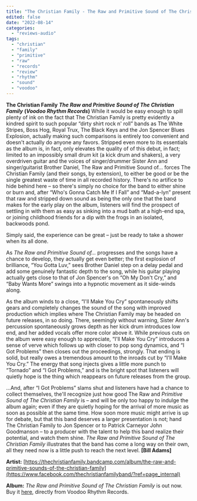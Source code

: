 ```yaml
---
title: "The Christian Family - The Raw and Primitive Sound of The Christian Family"
edited: false
date: "2022-08-14"
categories:
  - "reviews-audio"
tags:
  - "christian"
  - "family"
  - "primitive"
  - "raw"
  - "records"
  - "review"
  - "rhythm"
  - "sound"
  - "voodoo"
---
```


**The Christian Family** **_The Raw and Primitive Sound of The Christian Family_** **(_Voodoo Rhythm Records_)** While it would be easy enough to spill plenty of ink on the fact that The Christian Family is pretty evidently a kindred spirit to such popular “dirty shirt rock n' roll” bands as The White Stripes, Boss Hog, Royal Trux, The Black Keys and the Jon Spencer Blues Explosion, actually making such comparisons is entirely too convenient and doesn't actually do anyone any favors. Stripped even more to its essentials as the album is, in fact, only elevates the quality of of this debut, in fact; limited to an impossibly small drum kit (a kick drum and shakers), a very overdriven guitar and the voices of singer/drummer Sister Ann and singer/guitarist Brother Daniel, The Raw and Primitive Sound of... forces The Christian Family (and their songs, by extension), to either be good or be the single greatest waste of time in all recorded history. There's no artifice to hide behind here – so there's simply no choice for the band to either shine or burn and, after “Who's Gonna Catch Me If I Fall” and “Mad-a-lyn” present that raw and stripped down sound as being the only one that the band makes for the early play on the album, listeners will find the prospect of settling in with them as easy as sinking into a mud bath at a high-end spa, or joining childhood friends for a dip with the frogs in an isolated, backwoods pond.

Simply said, the experience can be great – just be ready to take a shower when its all done.

As _The Raw and Primitive Sound of..._ progresses and the songs have a chance to develop, they actually get even better; the first explosion of brilliance, “You Gotta Luv,” sees Brother Daniel step on a delay pedal and add some genuinely fantastic depth to the song, while his guitar playing actually gets close to that of Jon Spencer's on “Oh My Don't Cry,” and “Baby Wants More” swings into a hypnotic movement as it side-winds along.

As the album winds to a close, “I'll Make You Cry” spontaneously shifts gears and completely changes the sound of the song with improved production which implies where The Christian Family may be headed on future releases, in so doing. There, seemingly without warning, Sister Ann's percussion spontaneously grows depth as her kick drum introduces low end, and her added vocals offer more color above it. While previous cuts on the album were easy enough to appreciate, “I'll Make You Cry” introduces a sense of verve which follows up with closer to pop song dynamics, and “I Got Problems” then closes out the proceedings, strongly. That ending is solid, but really owes a tremendous amount to the inroads cut by “I'll Make You Cry.” The energy that song injects gives a little more punch to “Tornado” and “I Got Problems,” and is the bright spot that listeners will quietly hope is the thing which reappears on future releases from the group.

...And, after “I Got Problems” slams shut and listeners have had a chance to collect themselves, the'll recognize just how good The Raw and _Primitive Sound of The Christian Family_ is – and will be only too happy to indulge the album again; even if they are quietly hoping for the arrival of more music as soon as possible at the same time. How soon more music might arrive is up for debate, but that this band deserves a larger presentation is not; hand The Christian Family to Jon Spencer or to Patrick Carneyor John Goodmanson – to a producer with the talent to help this band realize their potential, and watch them shine. _The Raw and Primitive Sound of The Christian Family_ illustrates that the band has come a long way on their own, all they need now is a little push to reach the next level. **\[Bill Adams\]**

**Artist:** [https://thechristianfamily.bandcamp.com/album/the-raw-and-primitive-sounds-of-the-christian-family](https://www.facebook.com/thechristianfamilyband/?ref=page_internal)

**Album:** _The Raw and Primitive Sound of The Christian Family_ is out now. Buy it [here](https://voodoorhythm.ch/4-0/), directly from Voodoo Rhythm Records.
